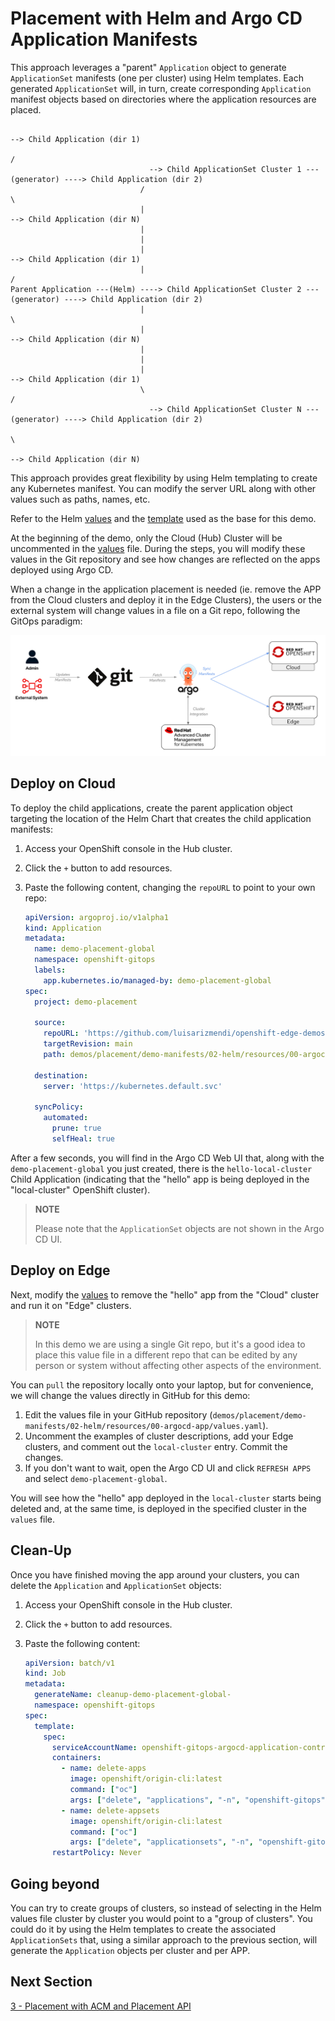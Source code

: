 # Placement with Helm and Argo CD Application Manifests

This approach leverages a "parent" `Application` object to generate `ApplicationSet` manifests (one per cluster) using Helm templates. Each generated `ApplicationSet` will, in turn, create corresponding `Application` manifest objects based on directories where the application resources are placed.


```
                                                                                  --> Child Application (dir 1)
                                                                                 /
                               --> Child ApplicationSet Cluster 1 ---(generator) ----> Child Application (dir 2)
                             /                                                   \
                             |                                                    --> Child Application (dir N)
                             | 
                             | 
                             |                                                    --> Child Application (dir 1)
                             |                                                   /                             
Parent Application ---(Helm) ----> Child ApplicationSet Cluster 2 ---(generator) ----> Child Application (dir 2)
                             |                                                   \
                             |                                                    --> Child Application (dir N)
                             | 
                             |                              
                             |                                                    --> Child Application (dir 1)
                             \                                                   /
                               --> Child ApplicationSet Cluster N ---(generator) ----> Child Application (dir 2)
                                                                                 \
                                                                                  --> Child Application (dir N)
```


This approach provides great flexibility by using Helm templating to create any Kubernetes manifest. You can modify the server URL along with other values such as paths, names, etc.

Refer to the Helm [values](../../sections/01-helm/resources/00-argocd-app/values.yaml) and the [template](../../sections/01-helm/resources/00-argocd-app/templates/application.yaml) used as the base for this demo.

At the beginning of the demo, only the Cloud (Hub) Cluster will be uncommented in the [values](../../sections/01-helm/resources/00-argocd-app/values.yaml) file. During the steps, you will modify these values in the Git repository and see how changes are reflected on the apps deployed using Argo CD.

When a change in the application placement is needed (ie. remove the APP from the Cloud clusters and deploy it in the Edge Clusters), the users or the external system will change values in a file on a Git repo, following the GitOps paradigm:


![](images/02-workflow.png)


## Deploy on Cloud

To deploy the child applications, create the parent application object targeting the location of the Helm Chart that creates the child application manifests:

1. Access your OpenShift console in the Hub cluster.
2. Click the `+` button to add resources.
3. Paste the following content, changing the `repoURL` to point to your own repo:

    ```yaml
    apiVersion: argoproj.io/v1alpha1
    kind: Application
    metadata:
      name: demo-placement-global
      namespace: openshift-gitops
      labels:
        app.kubernetes.io/managed-by: demo-placement-global
    spec:
      project: demo-placement

      source:
        repoURL: 'https://github.com/luisarizmendi/openshift-edge-demos.git'
        targetRevision: main
        path: demos/placement/demo-manifests/02-helm/resources/00-argocd-app

      destination:
        server: 'https://kubernetes.default.svc'

      syncPolicy:
        automated:
          prune: true
          selfHeal: true
    ```

After a few seconds, you will find in the Argo CD Web UI that, along with the `demo-placement-global` you just created, there is the `hello-local-cluster` Child Application (indicating that the "hello" app is being deployed in the "local-cluster" OpenShift cluster).

> **NOTE**
> 
> Please note that the `ApplicationSet` objects are not shown in the Argo CD UI.

## Deploy on Edge

Next, modify the [values](../demo-manifests/02-helm/resources/00-argocd-app/values.yaml) to remove the "hello" app from the "Cloud" cluster and run it on "Edge" clusters.

> **NOTE**
> 
> In this demo we are using a single Git repo, but it's a good idea to place this value file in a different repo that can be edited by any person or system without affecting other aspects of the environment.


You can `pull` the repository locally onto your laptop, but for convenience, we will change the values directly in GitHub for this demo:

1. Edit the values file in your GitHub repository (`demos/placement/demo-manifests/02-helm/resources/00-argocd-app/values.yaml`).
2. Uncomment the examples of cluster descriptions, add your Edge clusters, and comment out the `local-cluster` entry. Commit the changes.
3. If you don't want to wait, open the Argo CD UI and click `REFRESH APPS` and select `demo-placement-global`.

You will see how the "hello" app deployed in the `local-cluster` starts being deleted and, at the same time, is deployed in the specified cluster in the `values` file.

## Clean-Up

Once you have finished moving the app around your clusters, you can delete the `Application` and `ApplicationSet` objects:

1. Access your OpenShift console in the Hub cluster.
2. Click the `+` button to add resources.
3. Paste the following content:

    ```yaml
    apiVersion: batch/v1
    kind: Job
    metadata:
      generateName: cleanup-demo-placement-global-
      namespace: openshift-gitops
    spec:
      template:
        spec:
          serviceAccountName: openshift-gitops-argocd-application-controller
          containers:
            - name: delete-apps
              image: openshift/origin-cli:latest
              command: ["oc"]
              args: ["delete", "applications", "-n", "openshift-gitops", "-l", "app.kubernetes.io/managed-by=demo-placement-global"]
            - name: delete-appsets
              image: openshift/origin-cli:latest
              command: ["oc"]
              args: ["delete", "applicationsets", "-n", "openshift-gitops", "-l", "app.kubernetes.io/managed-by=demo-placement-global"]
          restartPolicy: Never
    ```

## Going beyond

You can try to create groups of clusters, so instead of selecting in the Helm values file cluster by cluster you would point to a "group of clusters". You could do it by using the Helm templates to create the associated `ApplicationSets` that, using a similar approach to the previous section, will generate the `Application` objects per cluster and per APP.

## Next Section

 [3 - Placement with ACM and Placement API](03-placement.md)